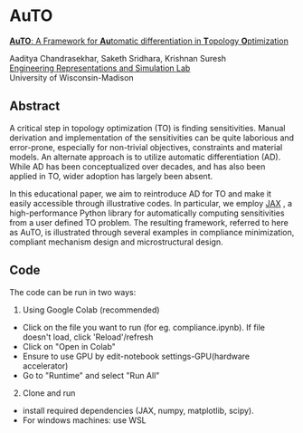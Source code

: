 # AuTO

[**AuTO**: A Framework for **Au**tomatic differentiation in **T**opology **O**ptimization](https://arxiv.org/abs/2104.01965)

Aaditya Chandrasekhar, Saketh Sridhara, Krishnan Suresh  
[Engineering Representations and Simulation Lab](https://ersl.wisc.edu)  
University of Wisconsin-Madison 

## Abstract
A critical step in topology optimization (TO) is finding sensitivities. Manual derivation and implementation of the sensitivities can be quite laborious and error-prone, especially for non-trivial objectives, constraints and material models. An alternate approach is to utilize automatic differentiation (AD). While AD has been conceptualized over decades, and has also been applied in TO, wider adoption has largely been absent.

In this educational paper, we aim to reintroduce AD for TO and make it easily accessible through illustrative codes. In particular, we employ [JAX](https://github.com/google/jax)  , a high-performance Python library for automatically computing sensitivities from a user defined TO problem. The resulting framework, referred to here as AuTO, is illustrated through several examples in compliance minimization, compliant mechanism design and microstructural design.

## Code
The code can be run in two ways:
1. Using Google Colab (recommended)
- Click on the file you want to run (for eg. compliance.ipynb). If file doesn't load, click 'Reload'/refresh 
- Click on "Open in Colab"
- Ensure to use GPU by edit-notebook settings-GPU(hardware accelerator)
- Go to "Runtime" and select "Run All"
2. Clone and run
- install required dependencies (JAX, numpy, matplotlib, scipy).
- For windows machines: use WSL
